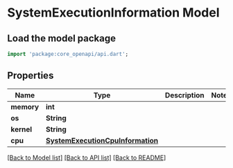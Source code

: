 # SystemExecutionInformation Model

## Load the model package
```dart
import 'package:core_openapi/api.dart';
```

## Properties
Name | Type | Description | Notes
------------ | ------------- | ------------- | -------------
**memory** | **int** |  | 
**os** | **String** |  | 
**kernel** | **String** |  | 
**cpu** | [**SystemExecutionCpuInformation**](SystemExecutionCpuInformation) |  | 

[[Back to Model list]](../README#documentation-for-models) [[Back to API list]](../README#documentation-for-api-endpoints) [[Back to README]](../README)


